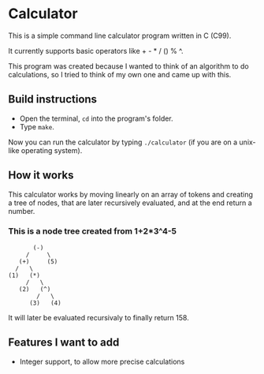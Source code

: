# Calculator
This is a simple command line calculator program written in C (C99).

It currently supports basic operators like + - * / () % ^.

This program was created because I wanted to think of an algorithm to do calculations, so I tried to think of my own one and came up with this.

## Build instructions
* Open the terminal, `cd` into the program's folder.
* Type `make`.

Now you can run the calculator by typing `./calculator` (if you are on a unix-like operating system).

## How it works
This calculator works by moving linearly on an array of tokens and creating a tree of nodes, that are later recursively evaluated, and at the end return a number.

### This is a node tree created from 1+2*3^4-5
```
       (-)
     /     \
   (+)     (5)
  /   \
(1)   (*)
     /   \
   (2)   (^)
        /   \
      (3)   (4)
```
It will later be evaluated recursivaly to finally return 158.

## Features I want to add
* Integer support, to allow more precise calculations
